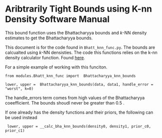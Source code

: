 # Aribtrarily Tight Bounds using K-nn Density  Software Manual

This bound function uses the Bhattacharyya bounds and $k$-NN density estimates to get the Bhattacharyya bounds. 

This document is for the code found in `Bhatt_knn_func.py`. The bounds are calcualted using $k$-NN densisties. The code this functions relies on the k-nn density calculator function. Found [here](https://github.com/rj-may/BER_Bounds_Eval/edit/master/Docs/knn_density.md).


For a simple example of working with this funciton.


    from modules.Bhatt_knn_func import  Bhattacharyya_knn_bounds

    lower, upper =  Bhattacharyya_knn_bounds(data, data1, handle_error = "worst", k=0)

  The handle_errors term comes from high values of the Bhattacharyya coeefficient. The bounds shoudl never be greater than 0.5 . 


If one already has the density functions and their priors, the following can be used instead
     
     lower, upper = __calc_bha_knn_bounds(density0, density1, prior_c0, prior_c1)
